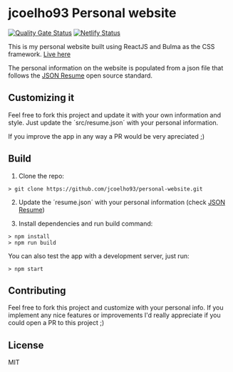 # jcoelho93 Personal website

[![Quality Gate Status](https://sonarcloud.io/api/project_badges/measure?project=jcoelho93_personal-website&metric=alert_status)](https://sonarcloud.io/dashboard?id=jcoelho93_personal-website)
[![Netlify Status](https://api.netlify.com/api/v1/badges/d32b64a2-9f48-4a26-b0d3-21cdf5548ec6/deploy-status)](https://app.netlify.com/sites/jcoelho93/deploys)

This is my personal website built using ReactJS and Bulma as the CSS framework. [Live here](https://jcoelho93.netlify.com)

The personal information on the website is populated from a json file that follows the [JSON Resume](https://jsonresume.org/) open source standard.

## Customizing it

Feel free to fork this project and update it with your own information and style. Just update the ´src/resume.json´ with your personal information.

If you improve the app in any way a PR would be very apreciated ;)

## Build

1. Clone the repo:
```console
> git clone https://github.com/jcoelho93/personal-website.git
```

2. Update the ´resume.json´ with your personal information (check [JSON Resume](https://jsonresume.org/))

3. Install dependencies and run build command:
```console
> npm install
> npm run build
```

You can also test the app with a development server, just run:

```console
> npm start
```

## Contributing

Feel free to fork this project and customize with your personal info. If you implement any nice features or improvements I'd really appreciate if you could open a PR to this project ;)

## License

MIT
